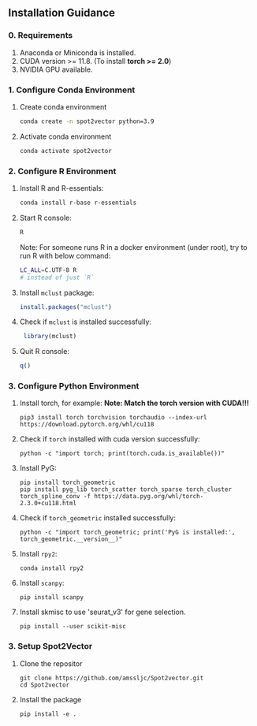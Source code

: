 
## Installation Guidance

### 0. Requirements

1. Anaconda or Miniconda is installed. 
2. CUDA version >= 11.8. (To install **torch >= 2.0**)
3. NVIDIA GPU available.

### 1. Configure Conda Environment

1. Create conda environment 

    ```bash
    conda create -n spot2vector python=3.9
    ```

2. Activate conda environment 

    ```bash
    conda activate spot2vector
    ```

### 2. Configure R Environment

1. Install R and R-essentials:

    ```bash
    conda install r-base r-essentials
    ```

2. Start R console:

    ``` bash
    R
    ```
    Note: For someone runs R in a docker environment (under root), try to run R with below command:
    ```bash
    LC_ALL=C.UTF-8 R
    # instead of just `R`
    ```



3. Install `mclust` package:

    ```r
    install.packages("mclust")
    ```

4. Check if `mclust` is installed successfully:

    ```r
     library(mclust)
     ```

5. Quit R console:

    ```r
    q()
    ```

### 3. Configure Python Environment

1. Install torch, for example: 
    **Note: Match the torch version with CUDA!!!**
    ```
    pip3 install torch torchvision torchaudio --index-url https://download.pytorch.org/whl/cu118
    ```
    

2. Check if `torch` installed with cuda version successfully:
    ```
    python -c "import torch; print(torch.cuda.is_available())"
    ```

3. Install PyG:
    ```
    pip install torch_geometric
    pip install pyg_lib torch_scatter torch_sparse torch_cluster torch_spline_conv -f https://data.pyg.org/whl/torch-2.3.0+cu118.html
    ```

4. Check if `torch_geometric` installed successfully:
    ```
    python -c "import torch_geometric; print('PyG is installed:', torch_geometric.__version__)"
    ```

5. Install `rpy2`:
    ```
    conda install rpy2
    ```

6. Install `scanpy`:
    ```
    pip install scanpy
    ```

7. Install skmisc to use 'seurat_v3' for gene selection.
    ```
    pip install --user scikit-misc
    ```
### 3. Setup Spot2Vector


1. Clone the repositor
   ```
   git clone https://github.com/amssljc/Spot2vector.git
   cd Spot2vector
   ```
2. Install the package
   ```
   pip install -e .
   ```
